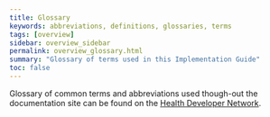 ```yaml
---
title: Glossary
keywords: abbreviations, definitions, glossaries, terms
tags: [overview]
sidebar: overview_sidebar
permalink: overview_glossary.html
summary: "Glossary of terms used in this Implementation Guide"
toc: false
---
```


Glossary of common terms and abbreviations used though-out the documentation site can be found on the [Health Developer Network](https://developer.nhs.uk/library/glossary/).

